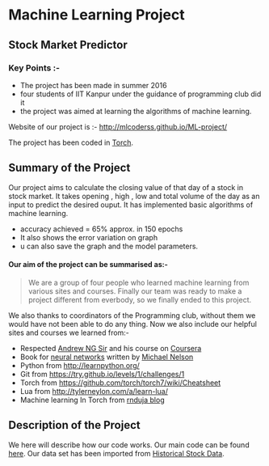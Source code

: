 # Machine Learning Project
## Stock Market Predictor
### Key Points :-
   - The project has been made in summer 2016
   - four students of IIT Kanpur under the guidance of programming club did it
   - the project was aimed at learning the algorithms of machine learning.

Website of our project is :- http://mlcoderss.github.io/ML-project/

The project has been coded in [Torch].

## Summary of the Project
Our project aims to calculate the closing value of that day of a stock in stock market. It takes opening , high , low and  total volume of the day as an input to predict the desired ouput. It has implemented basic algorithms of machine learning.

   - accuracy achieved = 65% approx. in 150 epochs
   - It also shows the error variation on graph
   - u can also save the graph and the model parameters.

#### Our aim of the project can be summarised as:-

>We are a group of four people who learned machine learning from various sites and courses.
> Finally our team was ready to make a project different from everbody,
> so we finally ended to this project.

We also thanks to coordinators of the Programming club, without them we would have not been able to do any thing. Now we also include our helpful sites and courses
we learned from:-
  * Respected [Andrew NG Sir] and his course on [Coursera]
  * Book for [neural networks] written by [Michael Nelson]
  * Python from http://learnpython.org/
  * Git from https://try.github.io/levels/1/challenges/1
  * Torch from https://github.com/torch/torch7/wiki/Cheatsheet
  * Lua from http://tylerneylon.com/a/learn-lua/
  * Machine learning In Torch from [rnduja blog]

## **Description of the Project**
We here will describe how our code works. Our main code can be found [here].
Our data set has been imported from [Historical Stock Data].










[//]: # 
   [Torch]: <http://dillinger.io/>
   [Andrew NG Sir]: <https://www.coursera.org/instructor/andrewng>
   [Coursera]: <https://www.coursera.org/learn/machine-learning>
   [neural networks]: <http://neuralnetworksanddeeplearning.com/>
   [Michael Nelson]: <http://michaelnielsen.org/>
   [rnduja blog]: <http://rnduja.github.io/2015/10/13/torch-mnist/>
   [here]: <https://github.com/MLcoderss/ML-project/blob/master/core_function.lua>
   [Historical Stock Data]: <pages.swcp.com/stocks/>
   
   
   
   
